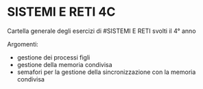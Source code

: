 # SISTEMI E RETI 4C

Cartella generale degli esercizi di #SISTEMI E RETI svolti il 4° anno

Argomenti:
- gestione dei processi figli
- gestione della memoria condivisa
- semafori per la gestione della sincronizzazione con la memoria condivisa
